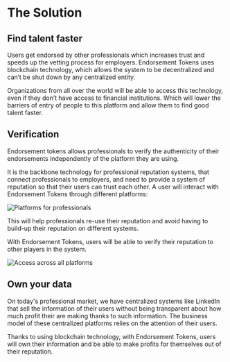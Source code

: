 # The Solution
## Find talent faster
Users get endorsed by other professionals which increases trust and speeds up the vetting process for employers.
Endorsement Tokens uses blockchain technology, which allows the system to be decentralized and can’t be shut down by any centralized entity.

Organizations from all over the world will be able to access this technology, even if they don’t have access to financial institutions. Which will lower the barriers of entry of people to this platform and allow them to find good talent faster.

## Verification
Endorsement tokens allows professionals to verify the authenticity of their endorsements independently of the platform they are using.

It is the backbone technology for professional reputation systems, that connect professionals to employers, and need to provide a system of reputation so that their users can trust each other.
A user will interact with Endorsement Tokens through different platforms:

![Platforms for professionals](https://www.evernote.com/l/ACxGjeUBOD9M4ZboRn8rV2sMYmXlqZTHqa8B/image.png)

This will help professionals re-use their reputation and avoid having to build-up their reputation on different systems.

With Endorsement Tokens, users will be able to verify their reputation to other players in the system.

![Access across all platforms](https://www.evernote.com/l/ACwJ9TfqidJEUrDS8L1ITFkIHhrDCFysn5kB/image.png)

## Own your data
On today's professional market, we have centralized systems like LinkedIn that sell the information of their users without being transparent about how much profit their are making thanks to such information. The business model of these centralized platforms relies on the attention of their users.

Thanks to using blockchain technology, with Endorsement Tokens, users will own their information and be able to make profits for themselves out of their reputation.
